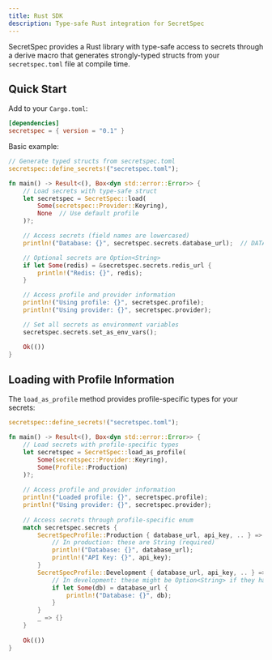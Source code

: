 ```yaml
---
title: Rust SDK
description: Type-safe Rust integration for SecretSpec
---
```


SecretSpec provides a Rust library with type-safe access to secrets through a derive macro that generates strongly-typed structs from your `secretspec.toml` file at compile time.

## Quick Start

Add to your `Cargo.toml`:

```toml
[dependencies]
secretspec = { version = "0.1" }
```

Basic example:

```rust
// Generate typed structs from secretspec.toml
secretspec::define_secrets!("secretspec.toml");

fn main() -> Result<(), Box<dyn std::error::Error>> {
    // Load secrets with type-safe struct
    let secretspec = SecretSpec::load(
        Some(secretspec::Provider::Keyring),
        None  // Use default profile
    )?;

    // Access secrets (field names are lowercased)
    println!("Database: {}", secretspec.secrets.database_url);  // DATABASE_URL → database_url

    // Optional secrets are Option<String>
    if let Some(redis) = &secretspec.secrets.redis_url {
        println!("Redis: {}", redis);
    }

    // Access profile and provider information
    println!("Using profile: {}", secretspec.profile);
    println!("Using provider: {}", secretspec.provider);

    // Set all secrets as environment variables
    secretspec.secrets.set_as_env_vars();

    Ok(())
}
```

## Loading with Profile Information

The `load_as_profile` method provides profile-specific types for your secrets:

```rust
secretspec::define_secrets!("secretspec.toml");

fn main() -> Result<(), Box<dyn std::error::Error>> {
    // Load secrets with profile-specific types
    let secretspec = SecretSpec::load_as_profile(
        Some(secretspec::Provider::Keyring),
        Some(Profile::Production)
    )?;
    
    // Access profile and provider information
    println!("Loaded profile: {}", secretspec.profile);
    println!("Using provider: {}", secretspec.provider);
    
    // Access secrets through profile-specific enum
    match secretspec.secrets {
        SecretSpecProfile::Production { database_url, api_key, .. } => {
            // In production: these are String (required)
            println!("Database: {}", database_url);
            println!("API Key: {}", api_key);
        }
        SecretSpecProfile::Development { database_url, api_key, .. } => {
            // In development: these might be Option<String> if they have defaults
            if let Some(db) = database_url {
                println!("Database: {}", db);
            }
        }
        _ => {}
    }
    
    Ok(())
}
```
